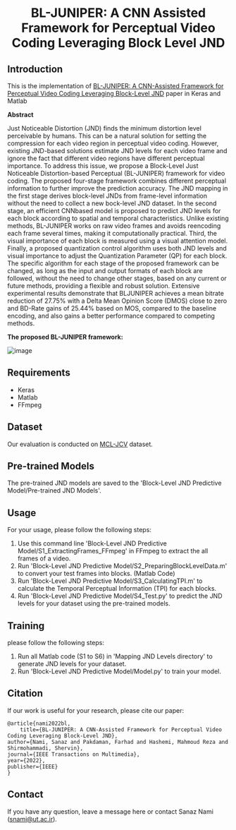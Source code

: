 <h1 align="center"> BL-JUNIPER: A CNN Assisted Framework for Perceptual Video Coding Leveraging Block Level JND</h1>

## Introduction

This is the implementation of [BL-JUNIPER: A CNN-Assisted Framework for Perceptual Video Coding Leveraging Block-Level JND](https://ieeexplore.ieee.org/abstract/document/9810507) paper in Keras and Matlab

**Abstract**

Just Noticeable Distortion (JND) finds the minimum distortion level perceivable by humans. This can be a natural solution for setting the compression for each video region in perceptual video coding. However, existing JND-based solutions estimate JND levels for each video frame and ignore the fact that different video regions have different perceptual importance. To address this issue, we propose a Block-Level Just Noticeable Distortion-based Perceptual (BL-JUNIPER) framework for video coding. The proposed four-stage framework combines different perceptual information to further improve the prediction accuracy. The JND mapping in the first stage derives block-level JNDs from frame-level information without the need to collect a new bock-level JND dataset. In the second stage, an efficient CNNbased model is proposed to predict JND levels for each block according to spatial and temporal characteristics. Unlike existing methods, BL-JUNIPER works on raw video frames and avoids reencoding each frame several times, making it computationally practical. Third, the visual importance of each block is measured using a visual attention model. Finally, a proposed quantization control algorithm uses both JND levels and visual importance to adjust the Quantization Parameter (QP) for each block. The specific algorithm for each stage of the proposed framework can be changed, as long as the input and output formats of each block are followed, without the need to change other stages, based on any current or future methods, providing a flexible and robust solution. Extensive experimental results demonstrate that BLJUNIPER achieves a mean bitrate reduction of 27.75% with a Delta Mean Opinion Score (DMOS) close to zero and BD-Rate gains of 25.44% based on MOS, compared to the baseline encoding, and also gains a better performance compared to competing methods.


**The proposed BL-JUNIPER framework:**

![image](https://user-images.githubusercontent.com/59918141/197768571-20a1aa16-30f0-45ac-ad0b-e798f534950f.png)


## Requirements

- Keras
- Matlab
- FFmpeg


## Dataset

Our evaluation is conducted on [MCL-JCV](https://mcl.usc.edu/mcl-jcv-dataset/) dataset.


## Pre-trained Models
The pre-trained JND models are saved to the 'Block-Level JND Predictive Model/Pre-trained JND Models'.


## Usage

For your usage, please follow the following steps:
  1. Use this command line 'Block-Level JND Predictive Model/S1_ExtractingFrames_FFmpeg' in FFmpeg to extract the all frames of a video.
  2. Run 'Block-Level JND Predictive Model/S2_PreparingBlockLevelData.m' to convert your test frames into blocks. (Matlab Code)
  3. Run 'Block-Level JND Predictive Model/S3_CalculatingTPI.m' to calculate the Temporal Perceptual Information (TPI) for each blocks.
  4. Run 'Block-Level JND Predictive Model/S4_Test.py' to predict the JND levels for your dataset using the pre-trained models.


## Training

please follow the following steps:
  1. Run all Matlab code (S1 to S6) in 'Mapping JND Levels directory' to generate JND levels for your dataset.
  2. Run 'Block-Level JND Predictive Model/Model.py' to train your model.


## Citation

If our work is useful for your research, please cite our paper:

    @article{nami2022bl,
    	title={BL-JUNIPER: A CNN-Assisted Framework for Perceptual Video Coding Leveraging Block-Level JND},
	author={Nami, Sanaz and Pakdaman, Farhad and Hashemi, Mahmoud Reza and Shirmohammadi, Shervin},
	journal={IEEE Transactions on Multimedia},
	year={2022},
	publisher={IEEE}
    }

## Contact

If you have any question, leave a message here or contact Sanaz Nami (snami@ut.ac.ir).
